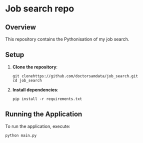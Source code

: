 # Job search repo

## Overview
This repository contains the Pythonisation of my job search.

## Setup
1. **Clone the repository**:

    ```
    git clonehttps://github.com/doctorsamdata/job_search.git
    cd job_search
    ```

2. **Install dependencies**:

    ```
    pip install -r requirements.txt
    ```

## Running the Application
To run the application, execute:

```
python main.py
```